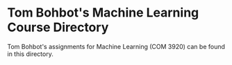 # Tom Bohbot's Machine Learning Course Directory
Tom Bohbot's assignments for Machine Learning (COM 3920) can be found in this directory.
